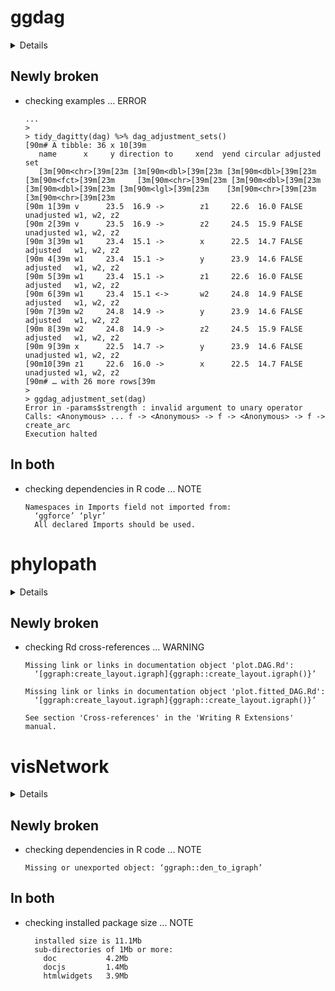 # ggdag

<details>

* Version: 0.1.0
* Source code: https://github.com/cran/ggdag
* URL: https://ggdag.netlify.com https://github.com/malcolmbarrett/ggdag
* BugReports: https://github.com/malcolmbarrett/ggdag/issues
* Date/Publication: 2018-03-27 19:13:32 UTC
* Number of recursive dependencies: 77

Run `revdep_details(,"ggdag")` for more info

</details>

## Newly broken

*   checking examples ... ERROR
    ```
    ...
    > 
    > tidy_dagitty(dag) %>% dag_adjustment_sets()
    [90m# A tibble: 36 x 10[39m
       name      x     y direction to     xend  yend circular adjusted   set       
       [3m[90m<chr>[39m[23m [3m[90m<dbl>[39m[23m [3m[90m<dbl>[39m[23m [3m[90m<fct>[39m[23m     [3m[90m<chr>[39m[23m [3m[90m<dbl>[39m[23m [3m[90m<dbl>[39m[23m [3m[90m<lgl>[39m[23m    [3m[90m<chr>[39m[23m      [3m[90m<chr>[39m[23m     
    [90m 1[39m v      23.5  16.9 ->        z1     22.6  16.0 FALSE    unadjusted w1, w2, z2
    [90m 2[39m v      23.5  16.9 ->        z2     24.5  15.9 FALSE    unadjusted w1, w2, z2
    [90m 3[39m w1     23.4  15.1 ->        x      22.5  14.7 FALSE    adjusted   w1, w2, z2
    [90m 4[39m w1     23.4  15.1 ->        y      23.9  14.6 FALSE    adjusted   w1, w2, z2
    [90m 5[39m w1     23.4  15.1 ->        z1     22.6  16.0 FALSE    adjusted   w1, w2, z2
    [90m 6[39m w1     23.4  15.1 <->       w2     24.8  14.9 FALSE    adjusted   w1, w2, z2
    [90m 7[39m w2     24.8  14.9 ->        y      23.9  14.6 FALSE    adjusted   w1, w2, z2
    [90m 8[39m w2     24.8  14.9 ->        z2     24.5  15.9 FALSE    adjusted   w1, w2, z2
    [90m 9[39m x      22.5  14.7 ->        y      23.9  14.6 FALSE    unadjusted w1, w2, z2
    [90m10[39m z1     22.6  16.0 ->        x      22.5  14.7 FALSE    unadjusted w1, w2, z2
    [90m# … with 26 more rows[39m
    > 
    > ggdag_adjustment_set(dag)
    Error in -params$strength : invalid argument to unary operator
    Calls: <Anonymous> ... f -> <Anonymous> -> f -> <Anonymous> -> f -> create_arc
    Execution halted
    ```

## In both

*   checking dependencies in R code ... NOTE
    ```
    Namespaces in Imports field not imported from:
      ‘ggforce’ ‘plyr’
      All declared Imports should be used.
    ```

# phylopath

<details>

* Version: 1.1.0
* Source code: https://github.com/cran/phylopath
* URL: http://Ax3man.github.io/phylopath/
* BugReports: https://github.com/Ax3man/phylopath/issues
* Date/Publication: 2019-07-12 21:30:03 UTC
* Number of recursive dependencies: 76

Run `revdep_details(,"phylopath")` for more info

</details>

## Newly broken

*   checking Rd cross-references ... WARNING
    ```
    Missing link or links in documentation object 'plot.DAG.Rd':
      ‘[ggraph:create_layout.igraph]{ggraph::create_layout.igraph()}’
    
    Missing link or links in documentation object 'plot.fitted_DAG.Rd':
      ‘[ggraph:create_layout.igraph]{ggraph::create_layout.igraph()}’
    
    See section 'Cross-references' in the 'Writing R Extensions' manual.
    ```

# visNetwork

<details>

* Version: 2.0.7
* Source code: https://github.com/cran/visNetwork
* URL: http://datastorm-open.github.io/visNetwork/
* BugReports: https://github.com/datastorm-open/visNetwork/issues
* Date/Publication: 2019-05-27 17:00:02 UTC
* Number of recursive dependencies: 82

Run `revdep_details(,"visNetwork")` for more info

</details>

## Newly broken

*   checking dependencies in R code ... NOTE
    ```
    Missing or unexported object: ‘ggraph::den_to_igraph’
    ```

## In both

*   checking installed package size ... NOTE
    ```
      installed size is 11.1Mb
      sub-directories of 1Mb or more:
        doc           4.2Mb
        docjs         1.4Mb
        htmlwidgets   3.9Mb
    ```

